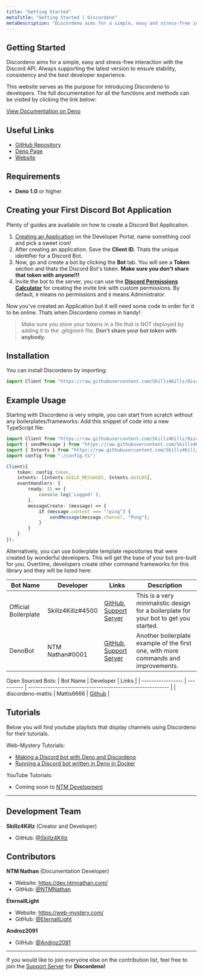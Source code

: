 ```yaml
---
title: "Getting Started"
metaTitle: "Getting Started | Discordeno"
metaDescription: "Discordeno aims for a simple, easy and stress-free interaction with the Discord API. Always supporting the latest version to ensure stability, consistency and the best developer experience."
---
```


## Getting Started

Discordeno aims for a simple, easy and stress-free interaction with the Discord API. Always supporting the latest version to ensure stability, consistency and the best developer experience.

This website serves as the purpose for introducing Discordeno to developers. The full documentation for all the functions and methods can be visited by clicking the link below:

[View Documentation on Deno](https://doc.deno.land/https/deno.land/x/discordeno/mod.ts)

## Useful Links
- [GitHub Repository](https://github.com/Skillz4Killz/Discordeno)
- [Deno Page](https://deno.land/x/discordeno)
- [Website](https://discordeno.js.org/)

## Requirements

- **Deno 1.0** or higher

## Creating your First Discord Bot Application

Plenty of guides are available on how to create a Discord Bot Application.

1. [Creating an Application](https://discord.com/developers/applications) on the Developer Portal, name something cool and pick a sweet icon!
2. After creating an application. Save the **Client ID.** Thats the unique identifier for a Discord Bot.
3. Now, go and create a bot by clicking the **Bot** tab. You will see a **Token** section and thats the Discord Bot's token. **Make sure you don't share that token with anyone!!!**
4. Invite the bot to the server, you can use the **[Discord Permissions Calculator](https://discordapi.com/permissions.html#0)** for creating the invite link with custom permissions. By default, `0` means no permissions and `8` means Administrator.

Now you've created an Application but it will need some code in order for it to be online. Thats when Discordeno comes in handy!

> Make sure you store your tokens in a file that is NOT deployed by adding it to the .gitignore file. **Don't share your bot token with anybody.**

## Installation

You can install Discordeno by importing:
```ts
import Client from "https://raw.githubusercontent.com/Skillz4Killz/Discordeno/v7/module/client.ts";
```

## Example Usage

Starting with Discordeno is very simple, you can start from scratch without any boilerplates/frameworks: Add this snippet of code into a new TypeScript file:

```ts
import Client from "https://raw.githubusercontent.com/Skillz4Killz/Discordeno/v7/module/client.ts";
import { sendMessage } from "https://raw.githubusercontent.com/Skillz4Killz/Discordeno/v7/handlers/channel.ts";
import { Intents } from "https://raw.githubusercontent.com/Skillz4Killz/Discordeno/v7/types/options.ts";
import config from "./config.ts";

Client({
    token: config.token,
    intents: [Intents.GUILD_MESSAGES, Intents.GUILDS],
    eventHandlers: {
        ready: () => {
            console.log(`Logged!`);
        },
        messageCreate: (message) => {
            if (message.content === "!ping") {
                sendMessage(message.channel, "Pong");
            }
        }
    }
});
```

Alternatively, you can use boilerplate template repositories that were created by wonderful developers. This will get the base of your bot pre-built for you. Overtime, developers create other command frameworks for this library and they will be listed here:

| Bot Name             | Developer         | Links                                                                                                           | Description                                                                           |
| -------------------- | ----------------- | --------------------------------------------------------------------------------------------------------------- | ------------------------------------------------------------------------------------- |
| Official Boilerplate | Skillz4Killz#4500 | [GitHub](https://github.com/Skillz4Killz/Discordeno-bot-template), [Support Server](https://discord.gg/J4NqJ72) | This is a very minimalistic design for a boilerplate for your bot to get you started. |
| DenoBot              | NTM Nathan#0001   | [GitHub](https://github.com/ntm-development/DenoBot), [Support Server](https://discord.com/invite/G2rb53z)      | Another boilerplate example of the first one, with more commands and improvements.    |

Open Sourced Bots:
| Bot Name          | Developer  | Links                                                      |
| ----------------- | ---------- | ---------------------------------------------------------- |
| discordeno-mattis | Mattis6666 | [Github](https://github.com/Mattis6666/discordeno-mattis/) |


## Tutorials
Below you will find youtube playlists that display channels using Discordeno for their tutorials.

Web-Mystery Tutorials:
- <a href="https://web-mystery.com/articles/making-discord-bot-deno-and-discordeno" target="_blank">Making a Discord bot with Deno and Discordeno</a>
- <a href="https://web-mystery.com/articles/running-discord-bot-written-deno-docker" target="_blank">Running a Discord bot written in Deno in Docker</a>

YouTube Tutorials:
- Coming soon to [NTM Development](https://www.youtube.com/channel/UCkOFck-WCQtolha4NJuK7zA/)

---

## Development Team

**Skillz4Killz** (Creator and Developer)

- GitHub: [@Skillz4Killz](https://github.com/skillz4killz)

## Contributors

**NTM Nathan** (Documentation Developer)

- Website: https://dev.ntmnathan.com/
- GitHub: [@NTMNathan](https://github.com/NTMNathan)

**EternallLight**

- Website: https://web-mystery.com/
- GitHub: [@EternallLight](https://github.com/EternallLight)

**Androz2091**

- GitHub: [@Androz2091](https://github.com/Androz2091)

---
If you would like to join everyone else on the contribution list, feel free to join the [Support Server](https://discord.gg/J4NqJ72) for **Discordeno!**

